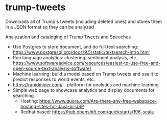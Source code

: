# trump-tweets
Downloads all of Trump's tweets (including deleted ones) and stores them in a JSON format so they can be analyzed

Analyzation and cataloging of Trump Tweets and Speeches

* Use Postgres to store document, and do full text searching: https://www.postgresql.org/docs/9.5/static/textsearch-intro.html
* Run language analytics: clustering, sentiment analysis, etc. https://www.softwareadvice.com/resources/easiest-to-use-free-and-open-source-text-analysis-software/
* Machine learning: build a model based on Trump tweets and use it to predict responses to world events, etc.
 * https://rapidminer.com/ - platform for analytics and machine learning
* Simple web page to showcase analytics and display documents for searching
  * Hosting: https://www.quora.com/Are-there-any-free-webspace-hosting-sites-for-Java-or-JSP
  * Redhat based: https://hub.openshift.com/quickstarts/196-scala
